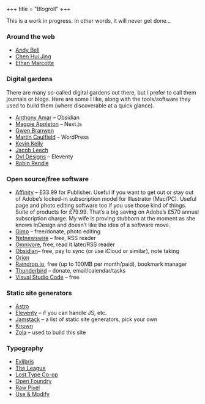 +++
title = "Blogroll"
+++

This is a work in progress. In other words, it will never get done…

### Around the web

- [Andy Bell](https://piccalil.li)
- [Chen Hui Jing](https://chenhuijing.com/#🦊)
- [Ethan Marcotte](https://ethanmarcotte.com)

### Digital gardens

There are many so-called digital gardens out there, but I prefer to call them journals or blogs. Here are some I like, along with the tools/software they used to build them (where discoverable at a quick glance).

- [Anthony Amar](https://anthonyamar.fr/) – Obsidian
- [Maggie Appleton](https://maggieappleton.com) – Next.js
- [Gwen Branwen](https://gwern.net)
- [Martin Caulfield](https://hapgood.us) – WordPress
- [Kevin Kelly](https://kk.org)
- [Jacob Leech](https://jacobleech.com) 
- [Ovl Designs](https://ovl.design) – Eleventy
- [Robin Rendle](https://robinrendle.com/) 

### Open source/free software

- [Affinity](https://affinity.serif.com/en-gb/designer/#buy) – £33.99 for Publisher. Useful if you want to get out or stay out of Adobe’s locked-in subscription model for Illustrator (Mac/PC). Useful page and photo editing software too if you use those kind of things. Suite of products for £79.99. That’s a big saving on Adobe’s £570 annual subscription charge. My wife is proving stubborn at the moment as she knows InDesign and doesn’t like the idea of a software move. 
- [Gimp](https://www.gimp.org) – free/donate, photo editing
- [Netnewswire](https://netnewswire.com) – free, RSS reader
- [Omnivore](https://omnivore.app), free, read it later/RSS reader
- [Obsidian](https://obsidian.md)– free, pay to sync (or use iCloud or similar), note taking
- [Orion](http://kagi.com/orion/)
- [Raindrop.io](https://raindrop.io), free (up to 100MB per month/paid), bookmark manager
- [Thunderbird](https://www.thunderbird.net/en-GB/) – donate, email/calendar/tasks
- [Visual Studio Code](https://code.visualstudio.com) – free

### Static site generators

- [Astro](https://astro.build)
- [Eleventy](https://www.11ty.dev) – if you can handle JS, etc.
- [Jamstack](https://jamstack.org/generators/) – a list of static site generators, pick your own
- [Known](https://withknown.com)
- [Zola](https://getzola) – used to build this site

### Typography

- [Exljbris](https://www.exljbris.com)
- [The League](https://www.theleagueofmoveabletype.com)
- [Lost Type Co-op](http://www.losttype.com)
- [Open Foundry](https://open-foundry.com/fonts)
- [Raw Pixel](https://www.rawpixel.com)
- [Use & Modify](https://usemodify.com)
